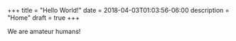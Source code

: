 +++
title = "Hello World!"
date = 2018-04-03T01:03:56-06:00
description = "Home"
draft = true
+++

We are amateur humans!

